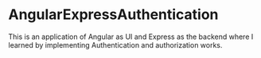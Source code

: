 # AngularExpressAuthentication
This is an application of Angular as UI and Express as the backend where I learned by implementing Authentication and authorization works. 
